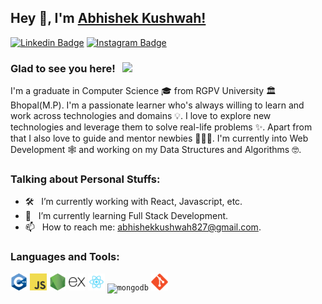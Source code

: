 ## Hey 👋, I'm [Abhishek Kushwah!](https://github.com/abhishekkushwah827/)

[![Linkedin Badge](https://img.shields.io/badge/-LinkedIn-0e76a8?style=flat-square&logo=Linkedin&logoColor=white)](https://linkedin.com/in/abhishekkushwah827)
[![Instagram Badge](https://img.shields.io/badge/-Instagram-e4405f?style=flat-square&logo=Instagram&logoColor=white)](https://instagram.com/abhishekkushwah_/)

### Glad to see you here! &nbsp; ![](https://visitor-badge.glitch.me/badge?page_id=abhishekkushwah827.abhishekkushwah827&style=flat-square&color=0088cc)

I'm a graduate in Computer Science 🎓 from RGPV University 🏛 Bhopal(M.P). I'm a passionate learner who's always willing to learn and work across technologies and domains 💡. I love to explore new technologies and leverage them to solve real-life problems ✨. Apart from that I also love to guide and mentor newbies 👨🏻‍💻. I'm currently into Web Development 🕸️ and working on my Data Structures and Algorithms 🤓.

### Talking about Personal Stuffs:

- 🛠 &nbsp; I’m currently working with React, Javascript, etc.
- 🚀 &nbsp; I’m currently learning Full Stack Development.
- 📫 &nbsp; How to reach me: abhishekkushwah827@gmail.com.

### Languages and Tools:

<code><img height="27" src="https://raw.githubusercontent.com/github/explore/80688e429a7d4ef2fca1e82350fe8e3517d3494d/topics/cpp/cpp.png" alt="cpp"></code>
<code><img height="27" src="https://raw.githubusercontent.com/github/explore/80688e429a7d4ef2fca1e82350fe8e3517d3494d/topics/javascript/javascript.png" alt="javascript"></code>
<code><img height="27" src="https://raw.githubusercontent.com/github/explore/80688e429a7d4ef2fca1e82350fe8e3517d3494d/topics/nodejs/nodejs.png" alt="nodejs"></code>
<code><img height="27" src="https://raw.githubusercontent.com/devicons/devicon/master/icons/express/express-original.svg" alt="expressjs"></code>
<code><img height="27" src="https://raw.githubusercontent.com/github/explore/80688e429a7d4ef2fca1e82350fe8e3517d3494d/topics/react/react.png" alt="react"></code>
<code><img height="27" src="https://encrypted-tbn0.gstatic.com/images?q=tbn%3AANd9GcSTTzPAw-55ssm1Im594xYZ9eRQu2JylrkYLg&usqp=CAU" alt="mongodb"></code>
<code><img height="27" src="https://raw.githubusercontent.com/devicons/devicon/master/icons/git/git-original.svg" alt="git"></code>





<!--
**abhishekkushwah827/abhishekkushwah827** is a ✨ _special_ ✨ repository because its `README.md` (this file) appears on your GitHub profile.

Here are some ideas to get you started:

- 🔭 I’m currently working on ...
- 🌱 I’m currently learning ...
- 👯 I’m looking to collaborate on ...
- 🤔 I’m looking for help with ...
- 💬 Ask me about ...
- 📫 How to reach me: ...
- 😄 Pronouns: ...
- ⚡ Fun fact: ...
-->
